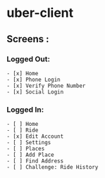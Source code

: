 # uber-client

## Screens :

### Logged Out:

    - [x] Home
    - [x] Phone Login
    - [x] Verify Phone Number
    - [x] Social Login

### Logged In:

    - [ ] Home
    - [ ] Ride
    - [x] Edit Account
    - [ ] Settings
    - [ ] Places
    - [ ] Add Place
    - [ ] Find Address
    - [ ] Challenge: Ride History
